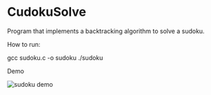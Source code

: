 # CudokuSolve

Program that implements a backtracking algorithm to solve a sudoku.

How to run:

gcc sudoku.c -o sudoku
./sudoku



Demo

![sudoku demo](https://user-images.githubusercontent.com/59663573/111753205-442e6180-889f-11eb-9b5b-3acfc5066247.gif)

